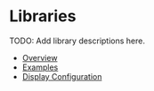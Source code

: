 # Libraries

TODO: Add library descriptions here.

- [Overview](overview.md)
- [Examples](examples.md)
- [Display Configuration](configuration/display_config.md)